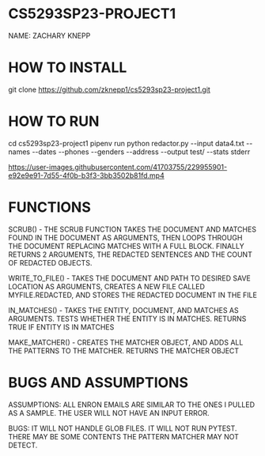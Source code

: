 # CS5293SP23-PROJECT1
NAME: ZACHARY KNEPP

# HOW TO INSTALL
git clone https://github.com/zknepp1/cs5293sp23-project1.git

# HOW TO RUN
cd cs5293sp23-project1
pipenv run python redactor.py --input data4.txt --names --dates --phones --genders --address --output test/ --stats stderr


https://user-images.githubusercontent.com/41703755/229955901-e92e9e91-7d55-4f0b-b3f3-3bb3502b81fd.mp4


# FUNCTIONS
SCRUB() - THE SCRUB FUNCTION TAKES THE DOCUMENT AND MATCHES FOUND IN THE DOCUMENT AS ARGUMENTS, THEN LOOPS THROUGH THE DOCUMENT REPLACING MATCHES WITH A FULL BLOCK. FINALLY RETURNS 2 ARGUMENTS, THE REDACTED SENTENCES AND THE COUNT OF REDACTED OBJECTS.

WRITE_TO_FILE() - TAKES THE DOCUMENT AND PATH TO DESIRED SAVE LOCATION AS ARGUMENTS, CREATES A NEW FILE CALLED MYFILE.REDACTED, AND STORES THE REDACTED DOCUMENT IN THE FILE

IN_MATCHES() - TAKES THE ENTITY, DOCUMENT, AND MATCHES AS ARGUMENTS. TESTS WHETHER THE ENTITY IS IN MATCHES. RETURNS TRUE IF ENTITY IS IN MATCHES

MAKE_MATCHER() - CREATES THE MATCHER OBJECT, AND ADDS ALL THE PATTERNS TO THE MATCHER. RETURNS THE MATCHER OBJECT

# BUGS AND ASSUMPTIONS
ASSUMPTIONS: ALL ENRON EMAILS ARE SIMILAR TO THE ONES I PULLED AS A SAMPLE. THE USER WILL NOT HAVE AN INPUT ERROR.

BUGS: IT WILL NOT HANDLE GLOB FILES. IT WILL NOT RUN PYTEST. THERE MAY BE SOME CONTENTS THE PATTERN MATCHER MAY NOT DETECT.
